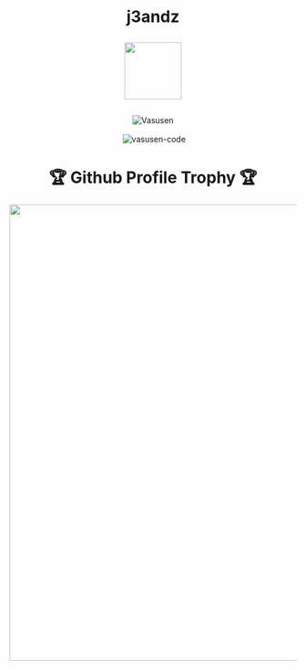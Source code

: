 <h1 align="center">
  <b>j3andz</b>
  
  <p><a href="https://t.me/Panda_j3andz"> <img src="https://img.shields.io/badge/Telegram-blue?style=for-the-badge&logo=telegram&logoColor=white"            width="100""/></a></p>
  </a></p>
</h1>
<p align="center"> <img src="https://komarev.com/ghpvc/?username=j3andz&label=Profile%20views&color=E95420&style=flat-square" alt="Vasusen" /> </p>
<div align="center">

<p>&nbsp;<img align="center" src="https://github-readme-stats.vercel.app/api?username=j3andz&show_icons=true&theme=midnight-purple&locale=en" alt="vasusen-code" /></p>


</h3>
<h1>🏆 Github Profile Trophy 🏆</h1>
  <img width=800 src="https://github-profile-trophy.vercel.app/?username=j3andz&column=5&margin-w=15&margin-h=15&theme=discord&&no-frame=true"
<details>

